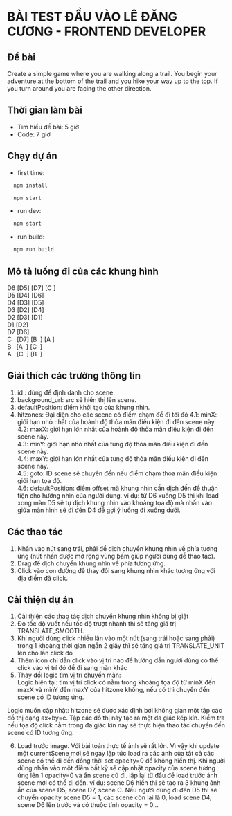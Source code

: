 # BÀI TEST ĐẦU VÀO LÊ ĐĂNG CƯƠNG - FRONTEND DEVELOPER

## Đề bài

Create a simple game where you are walking along a trail. You begin your adventure at the bottom of the trail and you hike your way up to the top. If you turn around you are facing the other direction.

## Thời gian làm bài

- Tìm hiểu đề bài: 5 giờ
- Code: 7 giờ

## Chạy dự án

- first time:

```bash
  npm install
```

```bash
  npm start
```

- run dev:

```bash
  npm start
```

- run build:

```bash
  npm run build
```

## Mô tả luồng đi của các khung hình

D6 [D5] [D7] [C ]\
D5 [D4] [D6]\
D4 [D3] [D5]\
D3 [D2] [D4]\
D2 [D3] [D1]\
D1 [D2]\
D7 [D6]\
C&nbsp;&nbsp;&nbsp;[D7] [B&nbsp;&nbsp;] [A&nbsp;]\
B&nbsp;&nbsp; [A&nbsp;&nbsp;] [C&nbsp;&nbsp;]\
A&nbsp;&nbsp; [C&nbsp;&nbsp;] [B&nbsp;&nbsp;]

## Giải thích các trường thông tin

1. id : dùng để định danh cho scene.
2. background_url: src sẽ hiển thị lên scene.
3. defaultPosition: điểm khởi tạo của khung nhìn.
4. hitzones: Đại diện cho các scene có điểm chạm để đi tới đó
   4.1: minX: giới hạn nhỏ nhất của hoành độ thỏa mãn điều kiện đi đến scene này.\
   4.2: maxX: giới hạn lớn nhất của hoành độ thỏa mãn điều kiện đi đến scene này.\
   4.3: minY: giới hạn nhỏ nhất của tung độ thỏa mãn điều kiện đi đến scene này.\
   4.4: maxY: giới hạn lớn nhất của tung độ thỏa mãn điều kiện đi đến scene này.\
   4.5: goto: ID scene sẽ chuyển đến nếu điểm chạm thỏa mãn điều kiện giới hạn tọa độ.\
   4.6: defaultPosition: điểm offset mà khung nhìn cần dịch đến để thuận tiện cho hướng nhìn của người dùng. ví dụ: từ D6 xuống D5 thì khi load xong màn D5 sẽ tự dịch khung nhìn vào khoảng tọa độ mà nhấn vào giữa màn hình sẽ đi đến D4 để gợi ý luồng đi xuống dưới.

## Các thao tác

1. Nhấn vào nút sang trái, phải để dịch chuyển khung nhìn về phía tương ứng (nút nhấn được mở rộng vùng bấm giúp người dùng dễ thao tác).
2. Drag để dịch chuyển khung nhìn về phía tương ứng.
3. Click vào con đường để thay đổi sang khung nhìn khác tương ứng với địa điểm đã click.

## Cải thiện dự án

1. Cải thiện các thao tác dịch chuyển khung nhìn không bị giật
2. Đo tốc độ vuốt nếu tốc độ trượt nhanh thì sẽ tăng giá trị TRANSLATE_SMOOTH.
3. Khi người dùng click nhiều lần vào một nút (sang trái hoặc sang phải) trong 1 khoảng thời gian ngắn 2 giây thì sẽ tăng giá trị TRANSLATE_UNIT lên cho lần click đó
4. Thêm icon chỉ dẫn click vào vị trí nào để hướng dẫn người dùng có thể click vào vị trí đó để đi sang màn khác
5. Thay đổi logic tìm vị trí chuyển màn:
   \
   Logic hiện tại: tìm vị trí click có nằm trong khoảng tọa độ từ minX đến maxX và minY đến maxY của hitzone không, nếu có thì chuyển đến scene có ID tương ứng.

Logic muốn cập nhật: hitzone sẽ được xác định bới không gian một tập các đồ thị dạng ax+by=c. Tập các đồ thị này tạo ra một đa giác kép kín. Kiểm tra nếu tọa độ click nằm trong đa giác kín này sẽ thực hiện thao tác chuyển đến scene có ID tương ứng.

6. Load trước image. Với bài toán thực tế ảnh sẽ rất lớn. Vì vậy khi update một currentScene mới sẽ ngay lập tức load ra các ảnh của tất cả các scene có thể đi đến đồng thời set opacity=0 để không hiển thị. Khi người dùng nhấn vào một điểm bất kỳ sẽ cập nhật opacity của scene tương ứng lên 1 opacity=0 và ẩn scene cũ đi. lặp lại từ đẩu để load trước ảnh scene mới có thể đi đến.
   ví dụ: scene D6 hiển thị sẽ tạo ra 3 khung ảnh ẩn của scene D5, scene D7, scene C. Nếu người dùng đi đến D5 thì sẽ chuyển opacity scene D5 = 1, các scene còn lại là 0, load scene D4, scene D6 lên trước và có thuộc tính opacity = 0...
